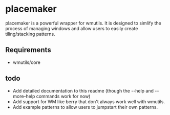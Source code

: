 # placemaker

placemaker is a powerful wrapper for wmutils. It is designed to simlify the process of managing windows and allow users to easily create tiling/stacking patterns.

## Requirements
* wmutils/core

## todo
* Add detailed documentation to this readme (though the --help and --more-help commands work for now)
* Add support for WM like berry that don't always work well with wmutils.
* Add example patterns to allow users to jumpstart their own patterns.
